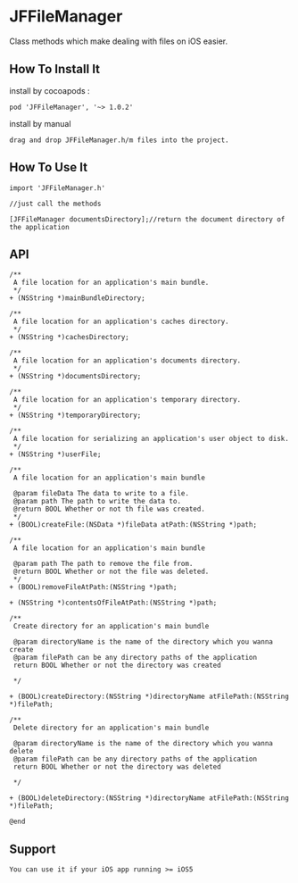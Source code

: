 JFFileManager
=============

Class methods which make dealing with files on iOS easier.



How To Install It 
-----------------

install by cocoapods : 

    pod 'JFFileManager', '~> 1.0.2'

install by manual

    drag and drop JFFileManager.h/m files into the project.



How To Use It
-------------

    import 'JFFileManager.h'

    //just call the methods

    [JFFileManager documentsDirectory];//return the document directory of the application



API
------------


    /**
     A file location for an application's main bundle.
     */
    + (NSString *)mainBundleDirectory;

    /**
     A file location for an application's caches directory.
     */
    + (NSString *)cachesDirectory;

    /**
     A file location for an application's documents directory.
     */
    + (NSString *)documentsDirectory;

    /**
     A file location for an application's temporary directory.
     */
    + (NSString *)temporaryDirectory;

    /**
     A file location for serializing an application's user object to disk.
     */
    + (NSString *)userFile;

    /**
     A file location for an application's main bundle
     
     @param fileData The data to write to a file.
     @param path The path to write the data to.
     @return BOOL Whether or not th file was created.
     */
    + (BOOL)createFile:(NSData *)fileData atPath:(NSString *)path;

    /**
     A file location for an application's main bundle
     
     @param path The path to remove the file from.
     @return BOOL Whether or not the file was deleted.
     */
    + (BOOL)removeFileAtPath:(NSString *)path;

    + (NSString *)contentsOfFileAtPath:(NSString *)path;

    /**
     Create directory for an application's main bundle 
     
     @param directoryName is the name of the directory which you wanna create 
     @param filePath can be any directory paths of the application
     return BOOL Whether or not the directory was created
     
     */

    + (BOOL)createDirectory:(NSString *)directoryName atFilePath:(NSString *)filePath;

    /**
     Delete directory for an application's main bundle
     
     @param directoryName is the name of the directory which you wanna delete
     @param filePath can be any directory paths of the application
     return BOOL Whether or not the directory was deleted
     
     */

    + (BOOL)deleteDirectory:(NSString *)directoryName atFilePath:(NSString *)filePath;

    @end


Support
-----------

    You can use it if your iOS app running >= iOS5 
